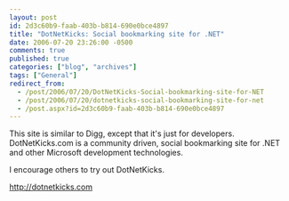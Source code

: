 ```yaml
---
layout: post
id: 2d3c60b9-faab-403b-b814-690e0bce4897
title: "DotNetKicks: Social bookmarking site for .NET"
date: 2006-07-20 23:26:00 -0500
comments: true
published: true
categories: ["blog", "archives"]
tags: ["General"]
redirect_from: 
  - /post/2006/07/20/DotNetKicks-Social-bookmarking-site-for-NET
  - /post/2006/07/20/dotnetkicks-social-bookmarking-site-for-net
  - /post.aspx?id=2d3c60b9-faab-403b-b814-690e0bce4897
---
```

<!-- more -->
<P>This site is similar to Digg, except that it's just for developers. DotNetKicks.com is a community driven, social bookmarking site for .NET and other Microsoft development technologies.</P>
<P>I encourage others to try out DotNetKicks.</P>
<P><A href="http://dotnetkicks.com">http://dotnetkicks.com</A></P>
